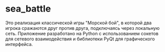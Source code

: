# sea_battle
Это реализация классической игры "Морской бой", в которой два игрока сражаются друг против друга, подключаясь через локальную сеть. Приложение разработано на Python с использованием сокетов для сетевого взаимодействия и библиотеки PyQt для графического интерфейса.